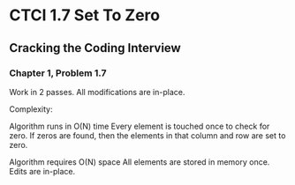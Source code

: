 # CTCI 1.7 Set To Zero
## Cracking the Coding Interview
### Chapter 1, Problem 1.7

Work in 2 passes.  All modifications are in-place.

Complexity: 

Algorithm runs in O(N) time
Every element is touched once to check for zero.  If zeros are found, then the elements in that column and row are set to zero.

Algorithm requires O(N) space
All elements are stored in memory once. Edits are in-place.
